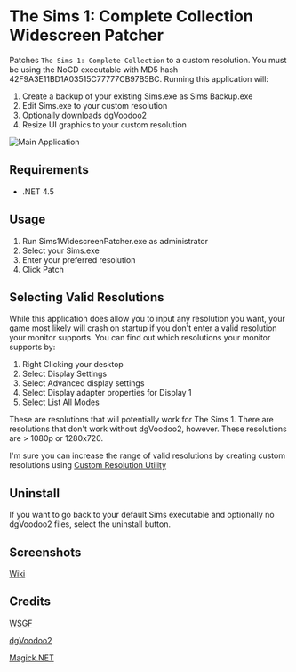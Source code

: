 # The Sims 1: Complete Collection Widescreen Patcher

Patches `The Sims 1: Complete Collection` to a custom resolution. You must be using the NoCD executable with MD5 hash 42F9A3E11BD1A03515C77777CB97B5BC. Running this application will:

1. Create a backup of your existing Sims.exe as Sims Backup.exe
2. Edit Sims.exe to your custom resolution
3. Optionally downloads dgVoodoo2
4. Resize UI graphics to your custom resolution

![Main Application](https://i.imgur.com/GdEFFTk.png)

## Requirements

* .NET 4.5

## Usage

1. Run Sims1WidescreenPatcher.exe as administrator
2. Select your Sims.exe
3. Enter your preferred resolution
4. Click Patch

## Selecting Valid Resolutions

While this application does allow you to input any resolution you want, your game most likely will crash on startup if you don't enter a valid resolution your monitor supports. You can find out which resolutions your monitor supports by:

1. Right Clicking your desktop
2. Select Display Settings
3. Select Advanced display settings
4. Select Display adapter properties for Display 1
5. Select List All Modes

These are resolutions that will potentially work for The Sims 1. There are resolutions that don't work without dgVoodoo2, however. These resolutions are > 1080p or 1280x720.

I'm sure you can increase the range of valid resolutions by creating custom resolutions using [Custom Resolution Utility](https://www.monitortests.com/forum/Thread-Custom-Resolution-Utility-CRU)

## Uninstall

If you want to go back to your default Sims executable and optionally no dgVoodoo2 files, select the uninstall button.

## Screenshots

[Wiki](Sims-1-Complete-Collection-Widescreen-Patcher/wiki)

## Credits

[WSGF](http://www.wsgf.org/dr/sims)

[dgVoodoo2](http://dege.freeweb.hu/dgVoodoo2/dgVoodoo2.html)

[Magick.NET](https://github.com/dlemstra/Magick.NET)